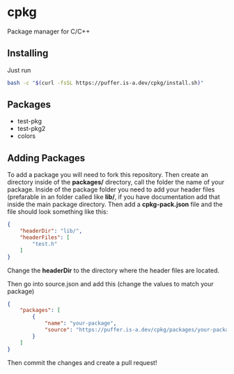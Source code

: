 # cpkg
Package manager for C/C++

## Installing
Just run
```bash
bash -c "$(curl -fsSL https://puffer.is-a.dev/cpkg/install.sh)"
```

## Packages
- test-pkg
- test-pkg2
- colors

## Adding Packages
To add a package you will need to fork this repository. Then create an directory inside of the **packages/** directory, call the folder the name of your package. Inside of the package folder you need to add your header files (prefarable in an folder called like **lib/**, if you have documentation add that inside the main package directory. Then add a **cpkg-pack.json** file and the file should look something like this:

```json
{
    "headerDir": "lib/",
    "headerFiles": [
        "test.h"
    ]
}
```
Change the **headerDir** to the directory where the header files are located.

Then go into source.json and add this (change the values to match your package)

```json
{
    "packages": [
        {
            "name": "your-package",
            "source": "https://puffer.is-a.dev/cpkg/packages/your-package/cpkg-pack.json"
        }
    ]
}
```
Then commit the changes and create a pull request!
